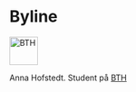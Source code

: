 Byline
=========

<img src="img/BTH.jpg" alt="BTH" height="50">

Anna Hofstedt. Student på <a href="https://www.bth.se/">BTH</a>
